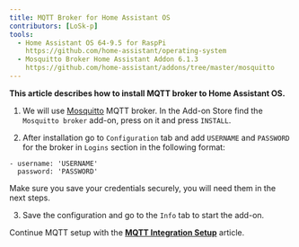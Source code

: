 ```yaml
---
title: MQTT Broker for Home Assistant OS
contributors: [LoSk-p]
tools:
  - Home Assistant OS 64-9.5 for RaspPi 
    https://github.com/home-assistant/operating-system
  - Mosquitto Broker Home Assistant Addon 6.1.3
    https://github.com/home-assistant/addons/tree/master/mosquitto
---
```


**This article describes how to install MQTT broker to Home Assistant OS.**

<robo-wiki-picture src="home-assistant/mqtt_broker_os.png" />

<robo-wiki-video autoplay loop controls :videos="[{src: 'https://crustipfs.info/ipfs/QmaoaTBu3KqwC8NKRSopmF3KQ5BYL8skEfYJjXypcJNdNL', type:'mp4'}]" />

1. We will use [Mosquitto](https://mosquitto.org/) MQTT broker. In the Add-on Store find the `Mosquitto broker` add-on, press on it and press `INSTALL`. 

2. After installation go to `Configuration` tab and add `USERNAME` and `PASSWORD` for the broker in `Logins` section in the following format:

<code-helper copy additionalLine="Mosquitto Broker Options">

```
- username: 'USERNAME'
  password: 'PASSWORD'
```

</code-helper>

<robo-wiki-note type="warning">
  
  Make sure you save your credentials securely, you will need them in the next steps.
  
</robo-wiki-note>

3. Save the configuration and go to the `Info` tab to start the add-on.

Continue MQTT setup with the [**MQTT Integration Setup**](/docs/mqtt-integration) article.
